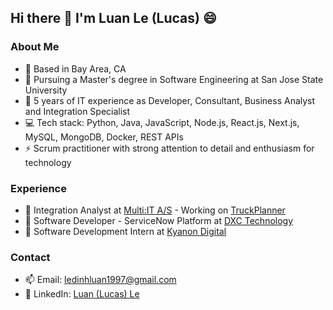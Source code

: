 ## Hi there 👋 I'm Luan Le (Lucas) 😄

### About Me
- 📍  Based in Bay Area, CA 
- 🌱 Pursuing a Master's degree in Software Engineering at San Jose State University
- 💼 5 years of IT experience as Developer, Consultant, Business Analyst and Integration Specialist
- 💻 Tech stack: Python, Java, JavaScript, Node.js, React.js, Next.js, MySQL, MongoDB, Docker, REST APIs
- ⚡ Scrum practitioner with strong attention to detail and enthusiasm for technology

### Experience
- 🔹 Integration Analyst at [Multi:IT A/S](https://multi-it.dk/cms/) - Working on [TruckPlanner](https://truckplanner.com/en/truck-fleet-management/)
- 🔹 Software Developer - ServiceNow Platform at [DXC Technology](https://dxc.com/us/en)  
- 🔹 Software Development Intern at [Kyanon Digital](https://kyanon.digital/)

### Contact
- 📫 Email: ledinhluan1997@gmail.com
- 🔗 LinkedIn: [Luan (Lucas) Le](https://www.linkedin.com/in/luan-d-le)
